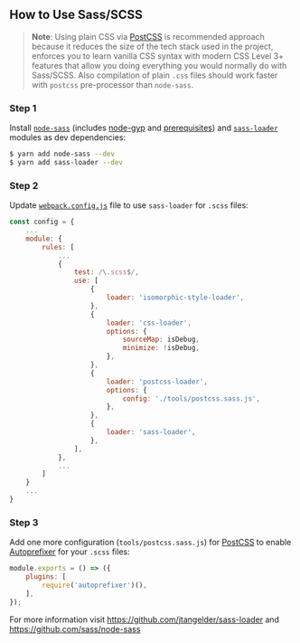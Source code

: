 ## How to Use Sass/SCSS

> **Note**: Using plain CSS via [PostCSS](http://postcss.org/) is recommended approach because it
reduces the size of the tech stack used in the project, enforces you to learn vanilla CSS syntax
with modern CSS Level 3+ features that allow you doing everything you would normally do with
Sass/SCSS. Also compilation of plain `.css` files should work faster with `postcss` pre-processor
than `node-sass`.

### Step 1

Install [`node-sass`](https://github.com/sass/node-sass)
(includes [node-gyp](https://github.com/nodejs/node-gyp#readme)
and [prerequisites](https://github.com/nodejs/node-gyp#installation)) and
[`sass-loader`](https://github.com/jtangelder/sass-loader) modules as dev dependencies:

```sh
$ yarn add node-sass --dev
$ yarn add sass-loader --dev
```

### Step 2

Update [`webpack.config.js`](../../tools/webpack.config.js) file to use `sass-loader` for `.scss` files:

```js
const config = {
    ...
    module: {
        rules: [
            ...
            {
                test: /\.scss$/,
                use: [
                    {
                        loader: 'isomorphic-style-loader',
                    },
                    {
                        loader: 'css-loader',
                        options: {
                            sourceMap: isDebug,
                            minimize: !isDebug,
                        },
                    },
                    {
                        loader: 'postcss-loader',
                        options: {
                            config: './tools/postcss.sass.js',
                        },
                    },
                    {
                        loader: 'sass-loader',
                    },
                ],
            },
            ...
        ]
    }
    ...
}
```

### Step 3

Add one more configuration (`tools/postcss.sass.js`) for [PostCSS](https://github.com/postcss/postcss) to
enable [Autoprefixer](https://github.com/postcss/autoprefixer) for your `.scss` files:

```js
module.exports = () => ({
    plugins: [
        require('autoprefixer')(),
    ],
});
```

For more information visit https://github.com/jtangelder/sass-loader and https://github.com/sass/node-sass
